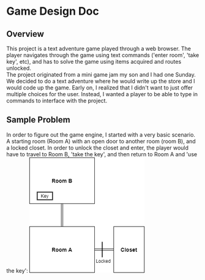 # Game Design Doc

## Overview
This project is a text adventure game played through a web browser. The player navigates through the game using text commands ('enter room', 'take key', etc), and has to solve the game using items acquired and routes unlocked. <br>
The project originated from a mini game jam my son and I had one Sunday. We decided to do a text adventure where he would write up the store and I would code up the game. Early on, I realized that I didn't want to just offer multiple choices for the user. Instead, I wanted a player to be able to type in commands to interface with the project. 

## Sample Problem
In order to figure out the game engine, I started with a very basic scenario. A starting room (Room A) with an open door to another room (room B), and a locked closet. In order to unlock the closet and enter, the player would have to travel to Room B, 'take the key', and then return to Room A and  'use the key':
![Basic Diagram of the 2 Room and Closet problem](basic_room.png)
